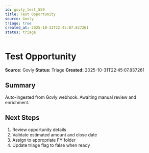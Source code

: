 ```yaml
---
id: govly_test_559
title: Test Opportunity
source: Govly
triage: true
created_at: 2025-10-31T22:45:07.837261
status: triage
---
```


# Test Opportunity

**Source:** Govly
**Status:** Triage
**Created:** 2025-10-31T22:45:07.837261

## Summary

Auto-ingested from Govly webhook. Awaiting manual review and enrichment.

## Next Steps

1. Review opportunity details
2. Validate estimated amount and close date
3. Assign to appropriate FY folder
4. Update triage flag to false when ready
